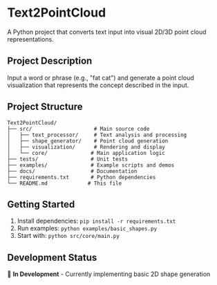 # Text2PointCloud

A Python project that converts text input into visual 2D/3D point cloud representations.

## Project Description

Input a word or phrase (e.g., "fat cat") and generate a point cloud visualization that represents the concept described in the input.

## Project Structure

```
Text2PointCloud/
├── src/                    # Main source code
│   ├── text_processor/     # Text analysis and processing
│   ├── shape_generator/    # Point cloud generation
│   ├── visualization/      # Rendering and display
│   └── core/              # Main application logic
├── tests/                 # Unit tests
├── examples/              # Example scripts and demos
├── docs/                  # Documentation
├── requirements.txt       # Python dependencies
└── README.md             # This file
```

## Getting Started

1. Install dependencies: `pip install -r requirements.txt`
2. Run examples: `python examples/basic_shapes.py`
3. Start with: `python src/core/main.py`

## Development Status

🚧 **In Development** - Currently implementing basic 2D shape generation
